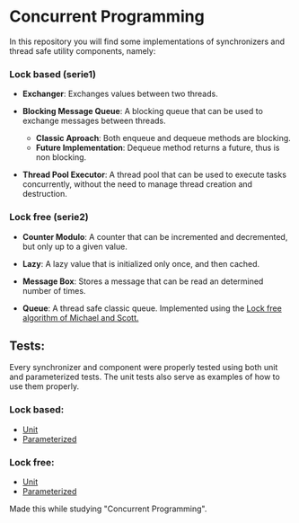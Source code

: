# Concurrent Programming

In this repository you will find some implementations of synchronizers and thread safe utility components, namely:
  ### Lock based (serie1)
  - **Exchanger**: Exchanges values between two threads.

  - **Blocking Message Queue**: A blocking queue that can be used to exchange messages between threads.
    - **Classic Aproach**: Both enqueue and dequeue methods are blocking.
    - **Future Implementation**: Dequeue method returns a future, thus is non blocking.

  - **Thread Pool Executor**: 
  A thread pool that can be used to execute tasks concurrently, without the need to manage thread creation and destruction.
    

### Lock free (serie2)
  - **Counter Modulo**: 
  A counter that can be incremented and decremented, but only up to a given value.

  - **Lazy**: 
  A lazy value that is initialized only once, and then cached.

  - **Message Box**: 
  Stores a message that can be read an determined number of times.

  - **Queue**: 
  A thread safe classic queue. Implemented using the [Lock free algorithm of Michael and Scott.](https://www.cs.rochester.edu/~scott/papers/1996_PODC_queues.pdf)


## Tests:
  Every synchronizer and component were properly tested using both unit and parameterized tests.
  The unit tests also serve as examples of how to use them properly.
### Lock based:
  - [Unit](https://github.com/isel-leic-pc/s2122-2-leic42d-problem-sets-student-franciscocostalap/tree/master/serie1/src/test/kotlin/pt/isel/pc/sync/unit)
  - [Parameterized](https://github.com/isel-leic-pc/s2122-2-leic42d-problem-sets-student-franciscocostalap/tree/master/serie1/src/test/kotlin/pt/isel/pc/sync/parameterized)


### Lock free:
  - [Unit](https://github.com/isel-leic-pc/s2122-2-leic42d-problem-sets-student-franciscocostalap/tree/master/serie2/src/test/kotlin/unit)
  - [Parameterized](https://github.com/isel-leic-pc/s2122-2-leic42d-problem-sets-student-franciscocostalap/tree/master/serie2/src/test/kotlin/parameterized)

  Made this while studying "Concurrent Programming".